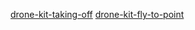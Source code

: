 [drone-kit-taking-off](https://dronekit-python.readthedocs.io/en/latest/guide/taking_off.html)
[drone-kit-fly-to-point](https://dronekit-python.readthedocs.io/en/latest/examples/simple_goto.html)